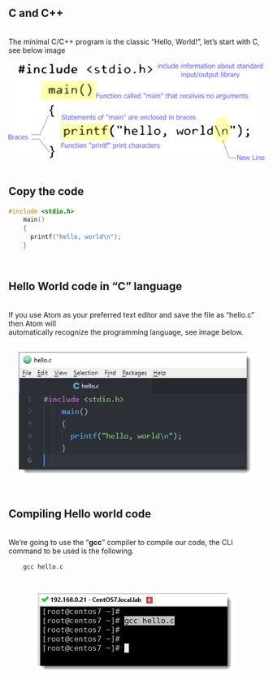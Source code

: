 ## C and C++
<br>The minimal C/C++ program is the classic “Hello, World!”, let’s start with C, see below image<br>
<br>
<img src="/images/hello-world.c.png" alt="Hello World C"><br>
<br>
## Copy the code

```C
#include <stdio.h>
    main()
    {
      printf("hello, world\n");
    }
```
<br>

## Hello World code in “C” language

<br> If you use Atom as your preferred text editor and save the file as “hello.c” then Atom will<br>
automatically recognize the programming language, see image below.<br>
<br>
<p align="center">
<img src="/images/hello-world.c-code.png" align="center"><br>
<p>
<br>
    
## Compiling Hello world code
   
<br> We’re going to use the “<b>gcc</b>” compiler to compile our code, the CLI command to be used is the following.
<br>
    
```C
    gcc hello.c
```
<br>
<p align="center">
<img src="/images/hello-world.c-compile-code-using-gcc.png" align="center"><br>
<p>




